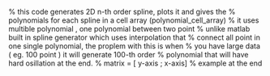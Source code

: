 % this code generates 2D n-th order spline, plots it and gives the
% polynomials for each spline in a cell array (polynomial_cell_array)
% it uses multible polynomial , one polynomial between two point
% unlike matlab built in spline generator which uses interpolation that
% connect all point in one single polynomial, the proplem with this is when
% you have large data ( eg. 100 point ) it will generate 100-th order
% polynomial that will have hard osillation at the end.
% matrix = [ y-axis  ; x-axis]
% example at the end

